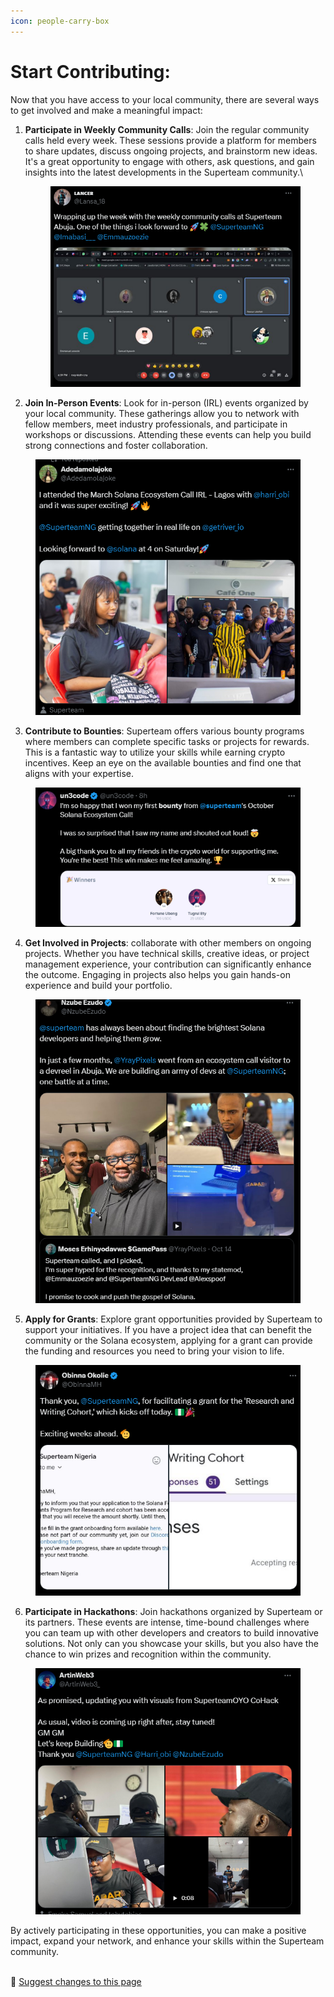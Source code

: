 ```yaml
---
icon: people-carry-box
---
```


# Start Contributing:

Now that you have access to your local community, there are several ways to get involved and make a meaningful impact:

1.  **Participate in Weekly Community Calls**: Join the regular community calls held every week. These sessions provide a platform for members to share updates, discuss ongoing projects, and brainstorm new ideas. It's a great opportunity to engage with others, ask questions, and gain insights into the latest developments in the Superteam community.\


    <figure><img src="../.gitbook/assets/image (14).png" alt=""><figcaption></figcaption></figure>
2. **Join In-Person Events**: Look for in-person (IRL) events organized by your local community. These gatherings allow you to network with fellow members, meet industry professionals, and participate in workshops or discussions. Attending these events can help you build strong connections and foster collaboration.

<figure><img src="../.gitbook/assets/image (15).png" alt=""><figcaption></figcaption></figure>

3. **Contribute to Bounties**: Superteam offers various bounty programs where members can complete specific tasks or projects for rewards. This is a fantastic way to utilize your skills while earning crypto incentives. Keep an eye on the available bounties and find one that aligns with your expertise.

<figure><img src="../.gitbook/assets/image (16).png" alt=""><figcaption></figcaption></figure>

4. **Get Involved in Projects**: collaborate with other members on ongoing projects. Whether you have technical skills, creative ideas, or project management experience, your contribution can significantly enhance the outcome. Engaging in projects also helps you gain hands-on experience and build your portfolio.

<figure><img src="../.gitbook/assets/image (2) (1).png" alt=""><figcaption></figcaption></figure>

5. **Apply for Grants**: Explore grant opportunities provided by Superteam to support your initiatives. If you have a project idea that can benefit the community or the Solana ecosystem, applying for a grant can provide the funding and resources you need to bring your vision to life.

<figure><img src="../.gitbook/assets/image (4).png" alt=""><figcaption></figcaption></figure>

6. **Participate in Hackathons**: Join hackathons organized by Superteam or its partners. These events are intense, time-bound challenges where you can team up with other developers and creators to build innovative solutions. Not only can you showcase your skills, but you also have the chance to win prizes and recognition within the community.

<figure><img src="../.gitbook/assets/image (3) (1).png" alt=""><figcaption></figcaption></figure>

By actively participating in these opportunities, you can make a positive impact, expand your network, and enhance your skills within the Superteam community.

\
:link: [Suggest changes to this page](start-contributing.md)
